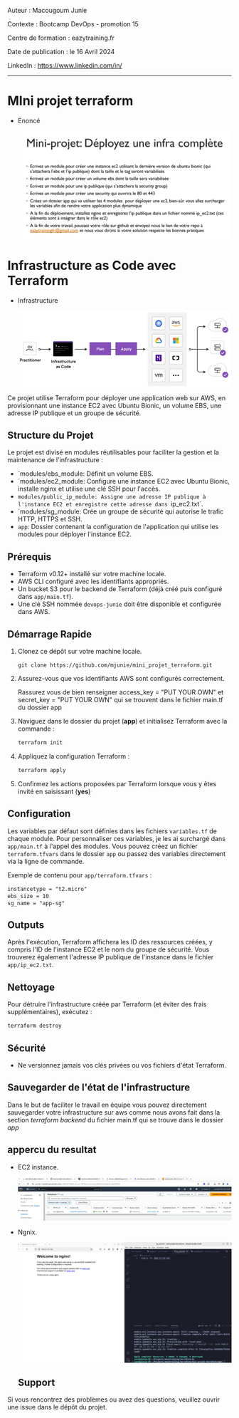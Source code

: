 
Auteur : Macougoum Junie

Contexte : Bootcamp DevOps - promotion 15

Centre de formation : eazytraining.fr

Date de publication : le 16 Avril 2024

LinkedIn : https://www.linkedin.com/in/

---
# MIni projet terraform
- Enoncé

    ![Tux, the Linux mascot](/images/tpterraform.png)

# Infrastructure as Code avec Terraform

- Infrastructure

    ![Tux, the Linux mascot](/images/illustration.png)
  
Ce projet utilise Terraform pour déployer une application web sur AWS, en provisionnant une instance EC2 avec Ubuntu Bionic, un volume EBS, une adresse IP publique et un groupe de sécurité.

## Structure du Projet

Le projet est divisé en modules réutilisables pour faciliter la gestion et la maintenance de l'infrastructure :

- `modules/ebs_module: Définit un volume EBS.
- `modules/ec2_module: Configure une instance EC2 avec Ubuntu Bionic, installe nginx et utilise une clé SSH pour l'accès.
- `modules/public_ip_module: Assigne une adresse IP publique à l'instance EC2 et enregistre cette adresse dans `ip_ec2.txt`.
- `modules/sg_module: Crée un groupe de sécurité qui autorise le trafic HTTP, HTTPS et SSH.
- `app`: Dossier contenant la configuration de l'application qui utilise les modules pour déployer l'instance EC2.

## Prérequis

- Terraform v0.12+ installé sur votre machine locale.
- AWS CLI configuré avec les identifiants appropriés.
- Un bucket S3 pour le backend de Terraform (déjà créé puis configuré dans `app/main.tf`).
- Une clé SSH nommée `devops-junie` doit être disponible et configurée dans AWS.

## Démarrage Rapide

1. Clonez ce dépôt sur votre machine locale.

    ```
    git clone https://github.com/mjunie/mini_projet_terraform.git
    ```

2. Assurez-vous que vos identifiants AWS sont configurés correctement.

   Rassurez vous de bien renseigner  access_key = "PUT YOUR OWN"  et secret_key = "PUT YOUR OWN" qui se trouvent dans le fichier main.tf du dossier app

4. Naviguez dans le dossier du projet (**app**) et initialisez Terraform avec la commande :

   ```sh
   terraform init
   ```

5. Appliquez la configuration Terraform :

   ```sh
   terraform apply
   ```

6. Confirmez les actions proposées par Terraform lorsque vous y êtes invité en saisissant (**yes**)

## Configuration

Les variables par défaut sont définies dans les fichiers `variables.tf` de chaque module. Pour personnaliser ces variables, je les ai surchargé dans `app/main.tf` à l'appel des modules. Vous pouvez créez un fichier `terraform.tfvars` dans le dossier `app` ou passez des variables directement via la ligne de commande.

Exemple de contenu pour `app/terraform.tfvars` :

```hcl
instancetype = "t2.micro"
ebs_size = 10
sg_name = "app-sg"
```

## Outputs

Après l'exécution, Terraform affichera les ID des ressources créées, y compris l'ID de l'instance EC2 et le nom du groupe de sécurité. Vous trouverez également l'adresse IP publique de l'instance dans le fichier `app/ip_ec2.txt`.

## Nettoyage

Pour détruire l'infrastructure créée par Terraform (et éviter des frais supplémentaires), exécutez :

```sh
terraform destroy
```

## Sécurité

- Ne versionnez jamais vos clés privées ou vos fichiers d'état Terraform.

## Sauvegarder de l'état de l'infrastructure

  Dans le but de faciliter le travail en équipe vous pouvez directement sauvegarder votre infrastructure sur aws comme nous avons fait dans la section *terraform backend* du fichier main.tf qui se trouve dans le dossier *app* 

## appercu du resultat

- EC2 instance.

    ![Tux, the Linux mascot](/images/ec2.png)
- Ngnix.

    ![Tux, the Linux mascot](/images/resultterraform.png)
  
  ## Support

Si vous rencontrez des problèmes ou avez des questions, veuillez ouvrir une issue dans le dépôt du projet.
